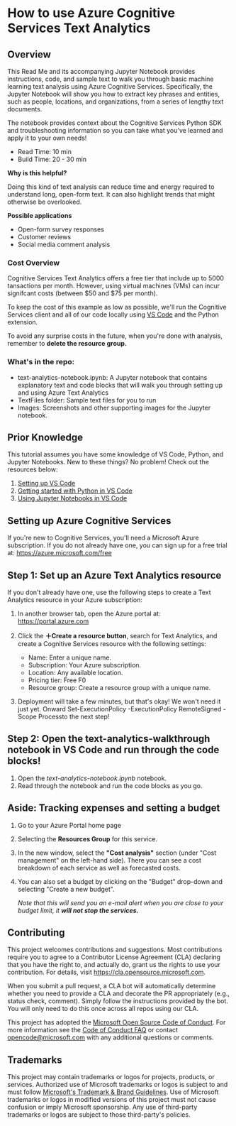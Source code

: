 # How to use Azure Cognitive Services Text Analytics

## Overview
This Read Me and its accompanying Jupyter Notebook provides instructions, code, and sample text to walk you through basic machine learning text analysis using Azure Cognitive Services. Specifically, the Jupyter Notebook will show you how to extract key phrases and entities, such as people, locations, and organizations, from a series of lengthy text documents. 

The notebook provides context about the Cognitive Services Python SDK and troubleshooting information so you can take what you've learned and apply it to your own needs! 

* Read Time: 10 min
* Build Time: 20 - 30 min

**Why is this helpful?** 

Doing this kind of text analysis can reduce time and energy required to understand long, open-form text. It can also highlight trends that might otherwise be overlooked. 

**Possible applications**
* Open-form survey responses
* Customer reviews
* Social media comment analysis 

### Cost Overview
Cognitive Services Text Analytics offers a free tier that include up to 5000 tansactions per month. However, using virtual machines (VMs) can incur signifcant costs (between $50 and $75 per month). 

To keep the cost of this example as low as possible, we'll run the Cognitive Services client and all of our code locally using [VS Code](https://code.visualstudio.com/Download) and the Python extension. 

To avoid any surprise costs in the future, when you're done with analysis, remember to **delete the resource group.**

### What's in the repo:
* text-analytics-notebook.ipynb: A Jupyter notebook that contains explanatory text and code blocks that will walk you through setting up and using Azure Text Analytics
* TextFiles folder: Sample text files for you to run
* Images: Screenshots and other supporting images for the Jupyter notebook.

## Prior Knowledge
This tutorial assumes you have some knowledge of VS Code, Python, and Jupyter Notebooks. New to these things? No problem! Check out the resources below:
1. [Setting up VS Code](https://code.visualstudio.com/docs/setup/setup-overview)
1. [Getting started with Python in VS Code](https://code.visualstudio.com/docs/python/python-tutorial)
1. [Using Jupyter Notebooks in VS Code](https://code.visualstudio.com/docs/python/jupyter-support)

## Setting up Azure Cognitive Services
If you're new to Cognitive Services, you'll need a Microsoft Azure subscription. If you do not already have one, you can sign up for a free trial at: https://azure.microsoft.com/free 

## Step 1: Set up an Azure Text Analytics resource
If you don't already have one, use the following steps to create a Text Analytics resource in your Azure subscription:

1. In another browser tab, open the Azure portal at: https://portal.azure.com
1. Click the **＋Create a resource button**, search for Text Analytics, and create a Cognitive Services resource with the following settings:
    * Name: Enter a unique name.
    * Subscription: Your Azure subscription.
    * Location: Any available location.
    * Pricing tier: Free F0
    * Resource group: Create a resource group with a unique name.

1. Deployment will take a few minutes, but that's okay! We won't need it just yet. Onward Set-ExecutionPolicy -ExecutionPolicy RemoteSigned -Scope Processto the next step!

## Step 2: Open the text-analytics-walkthrough notebook in VS Code and run through the code blocks!

1. Open the *text-analytics-notebook.ipynb* notebook. 
1. Read through the notebook and run the code blocks as you go.

## Aside: Tracking expenses and setting a budget

1.  Go to your Azure Portal home page
2. Selecting the **Resources Group** for this service.
3. In the new window, select the **"Cost analysis"** section (under "Cost management" on the left-hand side). 
There you can see a cost breakdown of each service as well as forecasted costs.
4. You can also set a budget by clicking on the "Budget" drop-down and selecting "Create a new budget". 

    *Note that this will send you an e-mail alert when you are close to your budget limit, it **will not stop the services.***

## Contributing

This project welcomes contributions and suggestions.  Most contributions require you to agree to a
Contributor License Agreement (CLA) declaring that you have the right to, and actually do, grant us
the rights to use your contribution. For details, visit https://cla.opensource.microsoft.com.

When you submit a pull request, a CLA bot will automatically determine whether you need to provide
a CLA and decorate the PR appropriately (e.g., status check, comment). Simply follow the instructions
provided by the bot. You will only need to do this once across all repos using our CLA.

This project has adopted the [Microsoft Open Source Code of Conduct](https://opensource.microsoft.com/codeofconduct/).
For more information see the [Code of Conduct FAQ](https://opensource.microsoft.com/codeofconduct/faq/) or
contact [opencode@microsoft.com](mailto:opencode@microsoft.com) with any additional questions or comments.

## Trademarks

This project may contain trademarks or logos for projects, products, or services. Authorized use of Microsoft 
trademarks or logos is subject to and must follow 
[Microsoft's Trademark & Brand Guidelines](https://www.microsoft.com/en-us/legal/intellectualproperty/trademarks/usage/general).
Use of Microsoft trademarks or logos in modified versions of this project must not cause confusion or imply Microsoft sponsorship.
Any use of third-party trademarks or logos are subject to those third-party's policies.
